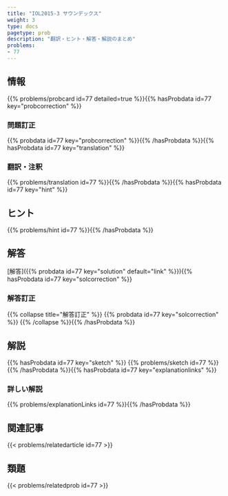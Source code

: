 ```yaml
---
title: "IOL2015-3 サウンデックス"
weight: 3
type: docs
pagetype: prob
description: "翻訳・ヒント・解答・解説のまとめ"
problems: 
- 77
---
```


## 情報

{{% problems/probcard id=77 detailed=true %}}{{% hasProbdata id=77 key="probcorrection" %}}

### 問題訂正

{{% probdata id=77 key="probcorrection" %}}{{% /hasProbdata %}}{{% hasProbdata id=77 key="translation" %}}

### 翻訳・注釈

{{% problems/translation id=77 %}}{{% /hasProbdata %}}{{% hasProbdata id=77 key="hint" %}}

## ヒント

{{% problems/hint id=77 %}}{{% /hasProbdata %}}

## 解答

[解答]({{% probdata id=77 key="solution" default="link" %}}){{% hasProbdata id=77 key="solcorrection" %}}

### 解答訂正

{{% collapse title="解答訂正" %}}
{{% probdata id=77 key="solcorrection" %}}
{{% /collapse %}}{{% /hasProbdata %}}

## 解説

{{% hasProbdata id=77 key="sketch" %}}
{{% problems/sketch id=77 %}}
{{% /hasProbdata %}}{{% hasProbdata id=77 key="explanationlinks" %}}

### 詳しい解説

{{% problems/explanationLinks id=77 %}}{{% /hasProbdata %}}

## 関連記事

{{< problems/relatedarticle id=77 >}}

## 類題

{{< problems/relatedprob id=77 >}}
